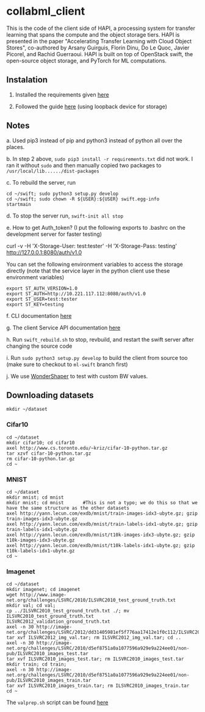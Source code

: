 # collabml_client

This is the code of the client side of HAPI, a processing system for transfer learning that spans the compute and the object storage tiers.
HAPI is presented in the paper "Accelerating Transfer Learning with Cloud Object Stores", co-authored by Arsany Guirguis, Florin Dinu, Do Le Quoc, Javier Picorel, and Rachid Guerraoui.
HAPI is built on top of OpenStack swift, the open-source object storage, and PyTorch for ML computations.

## Instalation

1. Installed the requirements given [here](https://docs.openstack.org/swift/latest/getting_started.html)

2. Followed the guide [here](https://docs.openstack.org/swift/latest/development_saio.html) (using loopback device for storage)

## Notes

a. Used pip3 instead of pip and python3 instead of python all over the places.

b. In step 2 above, `sudo pip3 install -r requirements.txt` did not work. 
I ran it without `sudo` and then manually copied two packages to `/usr/local/lib....../dist-packages`

c. To rebuild the server, run

```
cd ~/swift; sudo python3 setup.py develop
cd ~/swift; sudo chown -R ${USER}:${USER} swift.egg-info
startmain
```

d. To stop the server run, `swift-init all stop`

e. How to get Auth_token? (I put the following exports to .bashrc on the development server for faster testing)

curl -v -H 'X-Storage-User: test:tester' -H 'X-Storage-Pass: testing' http://127.0.0.1:8080/auth/v1.0

You can set the following environment variables to access the storage directly 
(note that the service layer in the python client use these environment variables)

```
export ST_AUTH_VERSION=1.0
export ST_AUTH=http://10.221.117.112:8080/auth/v1.0
export ST_USER=test:tester
export ST_KEY=testing
```

f. CLI documentation [here](https://docs.openstack.org/python-swiftclient/latest/cli/index.html)

g. The client Service API documentation [here](https://docs.openstack.org/python-swiftclient/latest/service-api.html)

h. Run `swift_rebuild.sh` to stop, revbuild, and restart the swift server after changing the source code

i. Run `sudo python3 setup.py develop` to build the client from source too (make sure to checkout to `ml-swift` branch first)

j. We use [WonderShaper](https://github.com/magnific0/wondershaper) to test with custom BW values.

## Downloading datasets

`mkdir ~/dataset`

### Cifar10
```
cd ~/dataset
mkdir cifar10; cd cifar10
axel http://www.cs.toronto.edu/~kriz/cifar-10-python.tar.gz
tar xzvf cifar-10-python.tar.gz
rm cifar-10-python.tar.gz
cd ~
```

### MNIST
```
cd ~/dataset
mkdir mnist; cd mnist
mkdir mnist; cd mnist		#This is not a typo; we do this so that we have the same structure as the other datasets
axel http://yann.lecun.com/exdb/mnist/train-images-idx3-ubyte.gz; gzip train-images-idx3-ubyte.gz
axel http://yann.lecun.com/exdb/mnist/train-labels-idx1-ubyte.gz; gzip train-labels-idx1-ubyte.gz
axel http://yann.lecun.com/exdb/mnist/t10k-images-idx3-ubyte.gz; gzip t10k-images-idx3-ubyte.gz
axel http://yann.lecun.com/exdb/mnist/t10k-labels-idx1-ubyte.gz; gzip t10k-labels-idx1-ubyte.gz
cd ~
```

### Imagenet

```
cd ~/dataset
mkdir imagenet; cd imagenet
wget http://www.image-net.org/challenges/LSVRC/2010/ILSVRC2010_test_ground_truth.txt
mkdir val; cd val;
cp ../ILSVRC2010_test_ground_truth.txt ./; mv ILSVRC2010_test_ground_truth.txt ILSVRC2012_validation_ground_truth.txt
axel -n 30 http://image-net.org/challenges/LSVRC/2012/dd31405981ef5f776aa17412e1f0c112/ILSVRC2012_img_val.tar
tar xvf ILSVRC2012_img_val.tar; rm ILSVRC2012_img_val.tar; cd ..
axel -n 30 http://image-net.org/challenges/LSVRC/2010/d5ef8751a0a1077596a929e9a224ee01/non-pub/ILSVRC2010_images_test.tar
tar xvf ILSVRC2010_images_test.tar; rm ILSVRC2010_images_test.tar
mkdir train; cd train;
axel -n 30 http://image-net.org/challenges/LSVRC/2010/d5ef8751a0a1077596a929e9a224ee01/non-pub/ILSVRC2010_images_train.tar
tar xvf ILSVRC2010_images_train.tar; rm ILSVRC2010_images_train.tar
cd ~
```
The `valprep.sh` script can be found [here](https://raw.githubusercontent.com/soumith/imagenetloader.torch/master/valprep.sh)
